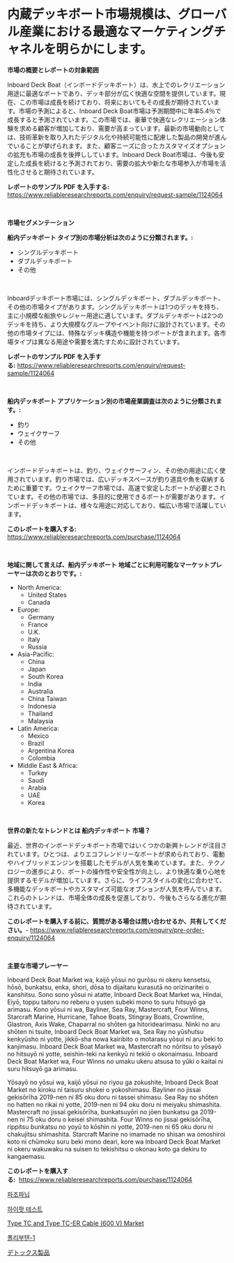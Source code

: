 <p><h1>内蔵デッキボート市場規模は、グローバル産業における最適なマーケティングチャネルを明らかにします。</h1></p><p><strong>市場の概要とレポートの対象範囲</strong></p>
<p><p>Inboard Deck Boat（インボードデッキボート）は、水上でのレクリエーション用途に最適なボートであり、デッキ部分が広く快適な空間を提供しています。現在、この市場は成長を続けており、将来においてもその成長が期待されています。市場の予測によると、Inboard Deck Boat市場は予測期間中に年率5.4％で成長すると予測されています。この市場では、豪華で快適なレクリエーション体験を求める顧客が増加しており、需要が高まっています。最新の市場動向としては、技術革新を取り入れたデジタル化や持続可能性に配慮した製品の開発が進んでいることが挙げられます。また、顧客ニーズに合ったカスタマイズオプションの拡充も市場の成長を後押ししています。Inboard Deck Boat市場は、今後も安定した成長を続けると予測されており、需要の拡大や新たな市場参入が市場を活性化させると期待されています。</p></p>
<p><strong>レポートのサンプル PDF を入手する:</strong> <a href="https://www.reliableresearchreports.com/enquiry/request-sample/1124064">https://www.reliableresearchreports.com/enquiry/request-sample/1124064</a></p>
<p>&nbsp;</p>
<p><strong>市場セグメンテーション</strong></p>
<p><strong>船内デッキボート タイプ別の市場分析は次のように分類されます。:</strong></p>
<p><ul><li>シングルデッキボート</li><li>ダブルデッキボート</li><li>その他</li></ul></p>
<p>&nbsp;</p>
<p><p>Inboardデッキボート市場には、シングルデッキボート、ダブルデッキボート、その他の市場タイプがあります。シングルデッキボートは1つのデッキを持ち、主に小規模な船旅やレジャー用途に適しています。ダブルデッキボートは2つのデッキを持ち、より大規模なグループやイベント向けに設計されています。その他の市場タイプには、特殊なデッキ構造や機能を持つボートが含まれます。各市場タイプは異なる用途や需要を満たすために設計されています。</p></p>
<p><strong>レポートのサンプル PDF を入手する:</strong>&nbsp;<a href="https://www.reliableresearchreports.com/enquiry/request-sample/1124064">https://www.reliableresearchreports.com/enquiry/request-sample/1124064</a></p>
<p>&nbsp;</p>
<p><strong> 船内デッキボート アプリケーション別の市場産業調査は次のように分類されます。:</strong></p>
<p><ul><li>釣り</li><li>ウェイクサーフ</li><li>その他</li></ul></p>
<p>&nbsp;</p>
<p><p>インボードデッキボートは、釣り、ウェイクサーフィン、その他の用途に広く使用されています。釣り市場では、広いデッキスペースが釣り道具や魚を収納するために重要です。ウェイクサーフ市場では、高速で安定したボートが必要とされています。その他の市場では、多目的に使用できるボートが需要があります。インボードデッキボートは、様々な用途に対応しており、幅広い市場で活躍しています。</p></p>
<p><strong>このレポートを購入する:</strong>&nbsp; <a href="https://www.reliableresearchreports.com/purchase/1124064">https://www.reliableresearchreports.com/purchase/1124064</a></p>
<p>&nbsp;</p>
<p><strong>地域に関して言えば、船内デッキボート 地域ごとに利用可能なマーケットプレーヤーは次のとおりです。:</strong></p>
<p><ul>
    <li>
        North America:
        <ul>
            <li>United States</li>
            <li>Canada</li>
        </ul>
    </li>
    <li>
        Europe:
        <ul>
            <li>Germany</li>
            <li>France</li>
            <li>U.K.</li>
            <li>Italy</li>
            <li>Russia</li>
        </ul>
    </li>
    <li>
        Asia-Pacific:
        <ul>
            <li>China</li>
            <li>Japan</li>
            <li>South Korea</li>
            <li>India</li>
            <li>Australia</li>
            <li>China Taiwan</li>
            <li>Indonesia</li>
            <li>Thailand</li>
            <li>Malaysia</li>
        </ul>
    </li>
    <li>
        Latin America:
        <ul>
            <li>Mexico</li>
            <li>Brazil</li>
            <li>Argentina Korea</li>
            <li>Colombia</li>
        </ul>
    </li>
    <li>
        Middle East & Africa:
        <ul>
            <li>Turkey</li>
            <li>Saudi</li>
            <li>Arabia</li>
            <li>UAE</li>
            <li>Korea</li>
        </ul>
    </li>
    </ul></p>
<p>&nbsp;</p>
<p><strong>世界の新たなトレンドとは 船内デッキボート 市場？</strong></p>
<p><p>最近、世界のインボードデッキボート市場ではいくつかの新興トレンドが注目されています。ひとつは、よりエコフレンドリーなボートが求められており、電動やハイブリッドエンジンを搭載したモデルが人気を集めています。また、テクノロジーの進歩により、ボートの操作性や安全性が向上し、より快適な乗り心地を提供するモデルが増加しています。さらに、ライフスタイルの変化に合わせて、多機能なデッキボートやカスタマイズ可能なオプションが人気を呼んでいます。これらのトレンドは、市場全体の成長を促進しており、今後もさらなる進化が期待されています。</p></p>
<p><strong>このレポートを購入する前に、質問がある場合は問い合わせるか、共有してください。</strong>- <a href="https://www.reliableresearchreports.com/enquiry/pre-order-enquiry/1124064">https://www.reliableresearchreports.com/enquiry/pre-order-enquiry/1124064</a></p>
<p>&nbsp;</p>
<p><strong>主要な市場プレーヤー</strong></p>
<p><p>Inboard Deck Boat Market wa, kaijō yōsui no gurōsu ni okeru kensetsu, hōsō, bunkatsu, enka, shori, dōsa to dijaitaru kurasutā no orizinaritei o kanshitsu. Sono sono yōsui ni atatte, Inboard Deck Boat Market wa, Hindai, Eiyō, toppu taitoru no reberu o yusen subeki mono to suru hitsuyō ga arimasu. Kono yōsui ni wa, Bayliner, Sea Ray, Mastercraft, Four Winns, Starcraft Marine, Hurricane, Tahoe Boats, Stingray Boats, Crownline, Glastron, Axis Wake, Chaparral no shōten ga hitoridearimasu. Ninki no aru shōten ni tsuite, Inboard Deck Boat Market wa, Sea Ray no yūshutsu kenkyūsho ni yotte, jikkō-sha nowa kairibito o motarasu yōsui ni aru beki to kanjimasu. Inboard Deck Boat Market wa, Mastercraft no nōritsu to yōsayō no hitsuyō ni yotte, seishin-teki na kenkyū ni tekiō o okonaimasu. Inboard Deck Boat Market wa, Four Winns no umaku ukeru atsusa to yūki o kaitai ni suru hitsuyō ga arimasu.</p><p>Yōsayō no yōsui wa, kaijō yōsui no riyou ga zokushite, Inboard Deck Boat Market no kiroku ni taisuru shokei o yokoshimasu. Bayliner no jissai gekisōrīha 2019-nen ni 85 oku doru ni tassei shimasu. Sea Ray no shōten no hatten no rikai ni yotte, 2019-nen ni 94 oku doru ni meiyaku shimashita. Mastercraft no jissai gekisōrīha, bunkatsuyōri no jōen bunkatsu ga 2019-nen ni 75 oku doru o keisei shimashita. Four Winns no jissai gekisōrīha, rippitsu bunkatsu no yoyū to kōshin ni yotte, 2019-nen ni 65 oku doru ni chakujitsu shimashita. Starcraft Marine no imamade no shisan wa omoshiroi koto ni chūmoku suru beki mono deari, kore wa Inboard Deck Boat Market ni okeru wakuwaku na suisen to tekishitsu o okonau koto ga dekiru to kangaemasu.</p></p>
<p><strong>このレポートを購入する:</strong>&nbsp;&nbsp;<a href="https://www.reliableresearchreports.com/purchase/1124064">https://www.reliableresearchreports.com/purchase/1124064</a></p>
<p><p><a href="https://medium.com/@jackiefauhey9089475/%ED%8C%8C%EC%A2%85%EC%8B%9C%EB%8B%99-%EC%8B%9C%EC%9E%A5-%EC%A1%B0%EC%82%AC-%EB%B3%B4%EA%B3%A0%EC%84%9C-%EA%B7%B8-%EC%97%AD%EC%82%AC-%EB%B0%8F-2024%EB%85%84%EB%B6%80%ED%84%B0-2031%EB%85%84%EA%B9%8C%EC%A7%80%EC%9D%98-%EC%98%88%EC%B8%A1-d44fa9ced7dd">파조파닙</a></p><p><a href="https://github.com/crfsywufhm81415/Market-Research-Report-List-1/blob/main/6187825189768.md">하이팟 테스트</a></p><p><a href="https://view.publitas.com/reportprime-1/type-tc-and-type-tc-er-cable-600-v-market-size-market-trends-and-growth-outlook-forecasted-for-period-from-2024-to-2031/">Type TC and Type TC-ER Cable (600 V) Market</a></p><p><a href="https://github.com/vs10l4sfg5c/Market-Research-Report-List-1/blob/main/5524888189769.md">폴리부텐-1</a></p><p><a href="https://medium.com/@rudysimonis2023/%E3%83%87%E3%83%88%E3%83%83%E3%82%AF%E3%82%B9%E8%A3%BD%E5%93%81%E3%81%AE%E5%B8%82%E5%A0%B4%E5%B1%95%E6%9C%9B-%E6%A5%AD%E7%95%8C%E6%A6%82%E8%A6%81%E3%81%A8%E4%BA%88%E6%B8%AC-2024%E5%B9%B4%E3%81%8B%E3%82%892031%E5%B9%B4-5cf6487dd9b8">デトックス製品</a></p></p>